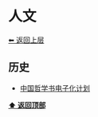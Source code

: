 <a name="top"></a>
# 人文

[⬅︎ 返回上层](../#人文)

## 历史

- [中国哲学书电子化计划](https://ctext.org/)


**[⬆ 返回顶部](#top)**
